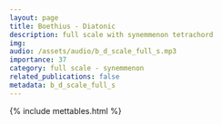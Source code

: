 ```yaml
---
layout: page
title: Boethius - Diatonic
description: full scale with synemmenon tetrachord
img: 
audio: /assets/audio/b_d_scale_full_s.mp3
importance: 37
category: full scale - synemmenon
related_publications: false
metadata: b_d_scale_full_s
--- 
```


{% include mettables.html %}